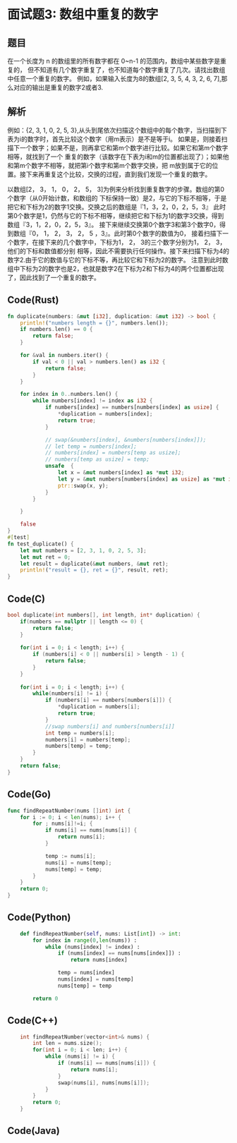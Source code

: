 #  面试题3: 数组中重复的数字

## 题目

在一个长度为 n 的数组里的所有数字都在 0~n-1 的范围内，数组中某些数字是重复的，
但不知道有几个数字重复了，也不知道每个数字重复了几次。请找出数组中任意一个重复的数字。
例如，如果输入长度为8的数组[2, 3, 5, 4, 3, 2, 6, 7],那么对应的输出是重复的数字2或者3.


## 解析

例如：{2, 3, 1, 0, 2, 5, 3},从头到尾依次扫描这个数组中的每个数字，当扫描到下表为i的数字时，首先比较这个数字（用m表示）是不是等于i。
如果是，则接着扫描下一个数字；如果不是，则再拿它和第m个数字进行比较。如果它和第m个数字相等，就找到了一个
重复的数字（该数字在下表为i和m的位置都出现了）；如果他和第m个数字不相等，就把第i个数字和第m个数字交换，把
m放到属于它的位置。接下来再重复这个比较，交换的过程，直到我们发现一个重复的数字。

以数组[2， 3， 1， 0， 2， 5， 3]为例来分析找到重复数字的步骤。数组的第0个数字（从0开始计数，和数组的
下标保持一致）是2，与它的下标不相等，于是把它和下标为2的数字1交换。交换之后的数组是『1，3，2，0，2，5，3』
此时第0个数字是1，仍然与它的下标不相等，继续把它和下标为1的数字3交换，得到数组『3，1，2，0，2，5，3』。
接下来继续交换第0个数字3和第3个数字0，得到数组『0， 1， 2， 3， 2， 5 ，3』。此时第0个数字的数值为0，
接着扫描下一个数字，在接下来的几个数字中，下标为1， 2， 3的三个数字分别为1， 2， 3，他们的下标和数值都分别
相等，因此不需要执行任何操作。接下来扫描下标为4的数字2.由于它的数值与它的下标不等，再比较它和下标为2的数字。
注意到此时数组中下标为2的数字也是2，也就是数字2在下标为2和下标为4的两个位置都出现了，因此找到了一个重复的数字。

## Code(Rust)
```rust
fn duplicate(numbers: &mut [i32], duplication: &mut i32) -> bool {
    println!("numbers length = {}", numbers.len());
    if numbers.len() == 0 {
        return false;
    }

    for &val in numbers.iter() {
        if val < 0 || val > numbers.len() as i32 {
            return false;
        }
    }

    for index in 0..numbers.len() {
        while numbers[index] != index as i32 {
            if numbers[index] == numbers[numbers[index] as usize] {
                *duplication = numbers[index];
                return true;
            }

            // swap(&numbers[index], &numbers[numbers[index]]);
            // let temp = numbers[index];
            // numbers[index] = numbers[temp as usize];
            // numbers[temp as usize] = temp;
            unsafe  {
                let x = &mut numbers[index] as *mut i32;
                let y = &mut numbers[numbers[index] as usize] as *mut i32;
                ptr::swap(x, y);
            }
        }

    }

    false
}
#[test]
fn test_duplicate() {
    let mut numbers = [2, 3, 1, 0, 2, 5, 3];
    let mut ret = 0;
    let result = duplicate(&mut numbers, &mut ret);
    println!("result = {}, ret = {}", result, ret);
}
```

## Code(C)
```c
bool duplicate(int numbers[], int length, int* duplication) {
    if(numbers == nullptr || length <= 0) {
        return false;
    }
    
    for(int i = 0; i < length; i++) {
        if (numbers[i] < 0 || numbers[i] > length - 1) {
            return false;
        }
    }
    
    for(int i = 0; i < length; i++) {
        while(numbers[i] != i) {
            if (numbers[i] == numbers[numbers[i]]) {
                *duplication = numbers[i];
                return true;
            }   
            //swap numbers[i] and numbers[numbers[i]]
            int temp = numbers[i];
            numbers[i] = numbers[temp];
            numbers[temp] = temp;
        }
    }
    return false;
}
```

## Code(Go) 
```go
func findRepeatNumber(nums []int) int {
    for i := 0; i < len(nums); i++ {
        for ; nums[i]!=i; {
            if nums[i] == nums[nums[i]] {
                return nums[i];
            }

            temp := nums[i];
            nums[i] = nums[temp];
            nums[temp] = temp;
        }
    }
    return 0;
}
```



## Code(Python)

```python
    def findRepeatNumber(self, nums: List[int]) -> int:
        for index in range(0,len(nums)) :
            while (nums[index] != index) :
                if (nums[index] == nums[nums[index]]) :
                    return nums[index]

                temp = nums[index]
                nums[index] = nums[temp]
                nums[temp] = temp

        return 0
```



## Code(C++)

```c++
    int findRepeatNumber(vector<int>& nums) {
        int len = nums.size();
        for(int i = 0; i < len; i++) {
            while (nums[i] != i) {
                if (nums[i] == nums[nums[i]]) {
                    return nums[i];
                }
                swap(nums[i], nums[nums[i]]);
            }
        }
        return 0;
    }
```



## Code(Java)
